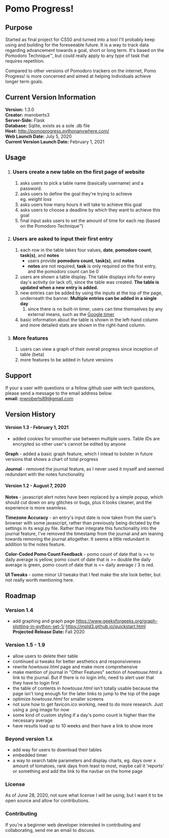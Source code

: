 # Pomo Progress!

## Purpose

Started as final project for CS50 and turned into a tool I'll probably keep using and building for the foreseeable future. It is a way to track data regarding advancement towards a goal, short or long term. It's based on the Pomodoro Technique&trade;, but could really apply to any type of task that requires repetition.

Compared to other versions of Pomodoro trackers on the internet, Pomo Progress! is more concerned and aimed at helping individuals achieve longer term goals.

## Current Version Information

**Version:** 1.3.0<br>
**Creator:** mwroberts3<br>
**Server-Side:** Flask<br>
**Database:** Sqlite, exists as a sole .db file<br>
**Host:** http://pomoprogress.pythonanywhere.com/<br>
**Web Launch Date:** July 5, 2020<br>
**Current Version Launch Date:** February 1, 2021<br>

## Usage

1. ### Users create a new table on the first page of website
   1. asks users to pick a table name (basically username) and a password.
   2. asks users to define the goal they're trying to achieve<br>
      eg. _weight loss_
   3. asks users how many hours it will take to achieve this goal
   4. asks users to choose a deadline by which they want to achieve this goal
   5. final input asks users to set the amount of time for each rep (based on the Pomodoro Technique&trade;)
2. ### Users are asked to input their first entry
   1. each row in the table takes four values, **date**, **pomodoro count**, **task(s)**, and **notes**
      - users provide **pomodoro count**, **task(s)**, and **notes**
      - **notes** are not required, **task** is only required on the first entry, and the pomodoro count can be 0
   2. users are shown a table display. The table displays info for every day's activity (or lack of), since the table was created. **The table is updated when a new entry is added.**
   3. new entries can be added by using the inputs at the top of the page, underneath the banner. **Multiple entries can be added in a single day**
      1. since there is no built-in timer, users can time themselves by any external means, such as the <a href="https://www.google.com/search?q=timer&oq=timer&aqs=chrome.0.69i59j0l5j69i61j69i60.995j0j7&sourceid=chrome&ie=UTF-8">Google timer</a>
   4. basic information about the table is shown in the left-hand column and more detailed stats are shown in the right-hand column.
3. ### More features
   1. users can view a graph of their overall progress since inception of table (beta)
   2. more features to be added in future versions

## Support

If your a user with questions or a fellow github user with tech questions, please send a message to the email address below.
<br>
**email:** mwroberts89@gmail.com

## Version History

#### Version 1.3 - February 1, 2021

- added cookies for smoother use between multiple users. Table IDs are encrypted so other user's cannot be edited by anyone

**Graph** - added a basic graph feature, which I intead to bolster in future versions that shows a chart of total progress

**Journal** - removed the journal feature, as I never used it myself and seemed redundant with the notes functionality

#### Version 1.2 - August 7, 2020

**Notes** - javascript alert notes have been replaced by a simple popup, which should cut down on any glitches or bugs, plus it looks cleaner, and the experience is more seamless.

**Timezone Accuracy** - an entry's input date is now taken from the user's browser with some javascript, rather than previously being dictated by the settings in its wsgi.py file. Rather than integrate this functionality into the journal feature, I've removed the timestamp from the journal and am leaning towards removing the journal altogether. It seems a little redundant in addition to the notes feature.

**Color-Coded Pomo Count Feedback** - pomo count of date that is >= to daily average is yellow, pomo count of date that is >= double the daily average is green, pomo count of date that is <= daily average / 3 is red.

**UI Tweaks** - some minor UI tweaks that I feel make the site look better, but not really worth mentioning here.

## Roadmap

### Version 1.4

- add graphing and graph page
  https://www.geeksforgeeks.org/graph-plotting-in-python-set-1/
  https://mpld3.github.io/quickstart.html
  **Projected Release Date:** Fall 2020

### Version 1.5 - 1.9

- allow users to delete their table
- continued ui tweaks for better aesthetics and responsiveness
- rewrite _howtouse.html_ page and make more comprehensive
- make mention of journal in "Other Features" section of _howtouse.html_ a link to the journal. But if there is no login info, need to alert user that they have to login first
- the table of contents in _howtouse.html_ isn't totally usable because the page isn't long enough for the later links to jump to the top of the page
- optimize _howtouse.html_ for smaller screens
- not sure how to get favicon.ico working, need to do more research. Just using a .png image for now
- some kind of custom styling if a day's pomo count is higher than the necessary average
- have results load up to 10 weeks and then have a link to show more

### Beyond version 1.x

- add way for users to download their tables
- embedded timer
- a way to search table parameters and display charts, eg. days over x amount of tomatoes, rank days from least to most, maybe call it 'reports' or something and add the link to the navbar on the home page

### License

As of June 28, 2020, not sure what license I will be using, but I want it to be open source and allow for contributions.

### Contributing

If you're a beginner web developer interested in contributing and collaborating, send me an email to discuss.
